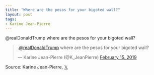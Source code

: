 ```yaml
---
title: "Where are the pesos for your bigoted wall?"
layout: post
tags:
- Karine Jean-Pierre
---
```


@realDonaldTrump where are the pesos for your bigoted wall?

<blockquote class="twitter-tweet"><p lang="en" dir="ltr">.<a href="https://twitter.com/realDonaldTrump?ref_src=twsrc%5Etfw">@realDonaldTrump</a> where are the pesos for your bigoted wall?</p>&mdash; Karine Jean-Pierre (@K_JeanPierre) <a href="https://twitter.com/K_JeanPierre/status/1096443382195474432?ref_src=twsrc%5Etfw">February 15, 2019</a></blockquote> <script async src="https://platform.twitter.com/widgets.js" charset="utf-8"></script>

Source: Karine Jean-Pierre, [𝕏](https://x.com)
